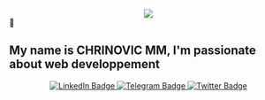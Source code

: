 <div id="header" align="center">
  <img src="https://media.giphy.com/media/Qo2dupDib32rkTY4hX/giphy.gif">
</div>👋

## My name is CHRINOVIC MM, I'm passionate about web developpement



<div id="badges" align="center">
  <a href="https://www.linkedin.com/in/chrinovic-mukeba-5aa765230/">
    <img src="https://img.shields.io/badge/LinkedIn-blue?style=for-the-badge&logo=linkedin&logoColor=white" alt="LinkedIn Badge"/>
  </a>
<!--  telegram badge  -->
  <a href="https://t.me/ChrinovicMM">
    <img src="https://img.shields.io/badge/Telegram-red?style=for-the-badge&logo=telegram&logoColor=white" alt="Telegram Badge"/>
  </a>
  
<!--  twiter badge  -->
  <a href="https://twitter.com/ChrinovicMukeba">
    <img src="https://img.shields.io/badge/Twitter-blue?style=for-the-badge&logo=twitter&logoColor=white" alt="Twitter Badge"/>
  </a>
  <br>
<!--  view number  -->
  <img src="https://komarev.com/ghpvc/?username=CHRINOVIC-MM&style=flat-square&color=blue" alt=""/>
</div>


<!--
**CHRINOVIC-MM/CHRINOVIC-MM** is a ✨ _special_ ✨ repository because its `README.md` (this file) appears on your GitHub profile.

Here are some ideas to get you started:

- 🔭 I’m currently working on ...
- 🌱 I’m currently learning ...
- 👯 I’m looking to collaborate on ...
- 🤔 I’m looking for help with ...
- 💬 Ask me about ...
- 📫 How to reach me: ...
- 😄 Pronouns: ...
- ⚡ Fun fact: ...
-->
